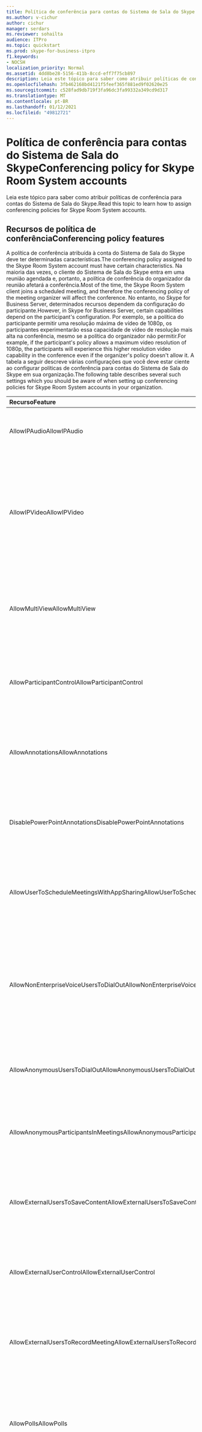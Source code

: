 ```yaml
---
title: Política de conferência para contas do Sistema de Sala do Skype
ms.author: v-cichur
author: cichur
manager: serdars
ms.reviewer: sohailta
audience: ITPro
ms.topic: quickstart
ms.prod: skype-for-business-itpro
f1.keywords:
- NOCSH
localization_priority: Normal
ms.assetid: 4dd8be28-5156-411b-8ccd-eff7f75cb897
description: Leia este tópico para saber como atribuir políticas de conferência para contas do Sistema de Sala do Skype.
ms.openlocfilehash: 3fb462168bd4121f5feef365f881ed9f02620e25
ms.sourcegitcommit: c528fad9db719f3fa96dc3fa99332a349cd9d317
ms.translationtype: MT
ms.contentlocale: pt-BR
ms.lasthandoff: 01/12/2021
ms.locfileid: "49812721"
---
```

# <a name="conferencing-policy-for-skype-room-system-accounts"></a><span data-ttu-id="6de13-103">Política de conferência para contas do Sistema de Sala do Skype</span><span class="sxs-lookup"><span data-stu-id="6de13-103">Conferencing policy for Skype Room System accounts</span></span>
 
<span data-ttu-id="6de13-104">Leia este tópico para saber como atribuir políticas de conferência para contas do Sistema de Sala do Skype.</span><span class="sxs-lookup"><span data-stu-id="6de13-104">Read this topic to learn how to assign conferencing policies for Skype Room System accounts.</span></span>
  
## <a name="conferencing-policy-features"></a><span data-ttu-id="6de13-105">Recursos de política de conferência</span><span class="sxs-lookup"><span data-stu-id="6de13-105">Conferencing policy features</span></span>

<span data-ttu-id="6de13-106">A política de conferência atribuída à conta do Sistema de Sala do Skype deve ter determinadas características.</span><span class="sxs-lookup"><span data-stu-id="6de13-106">The conferencing policy assigned to the Skype Room System account must have certain characteristics.</span></span> <span data-ttu-id="6de13-107">Na maioria das vezes, o cliente do Sistema de Sala do Skype entra em uma reunião agendada e, portanto, a política de conferência do organizador da reunião afetará a conferência.</span><span class="sxs-lookup"><span data-stu-id="6de13-107">Most of the time, the Skype Room System client joins a scheduled meeting, and therefore the conferencing policy of the meeting organizer will affect the conference.</span></span> <span data-ttu-id="6de13-108">No entanto, no Skype for Business Server, determinados recursos dependem da configuração do participante.</span><span class="sxs-lookup"><span data-stu-id="6de13-108">However, in Skype for Business Server, certain capabilities depend on the participant's configuration.</span></span> <span data-ttu-id="6de13-109">Por exemplo, se a política do participante permitir uma resolução máxima de vídeo de 1080p, os participantes experimentarão essa capacidade de vídeo de resolução mais alta na conferência, mesmo se a política do organizador não permitir.</span><span class="sxs-lookup"><span data-stu-id="6de13-109">For example, if the participant's policy allows a maximum video resolution of 1080p, the participants will experience this higher resolution video capability in the conference even if the organizer's policy doesn't allow it.</span></span> <span data-ttu-id="6de13-110">A tabela a seguir descreve várias configurações que você deve estar ciente ao configurar políticas de conferência para contas do Sistema de Sala do Skype em sua organização.</span><span class="sxs-lookup"><span data-stu-id="6de13-110">The following table describes several such settings which you should be aware of when setting up conferencing policies for Skype Room System accounts in your organization.</span></span> 
  
|<span data-ttu-id="6de13-111">Recurso</span><span class="sxs-lookup"><span data-stu-id="6de13-111">Feature</span></span>  <br/> |<span data-ttu-id="6de13-112">Valor</span><span class="sxs-lookup"><span data-stu-id="6de13-112">Value</span></span>  <br/> |<span data-ttu-id="6de13-113">Comentário</span><span class="sxs-lookup"><span data-stu-id="6de13-113">Comment</span></span>  <br/> |
|:-----|:-----|:-----|
|<span data-ttu-id="6de13-114">AllowIPAudio</span><span class="sxs-lookup"><span data-stu-id="6de13-114">AllowIPAudio</span></span>  <br/> |<span data-ttu-id="6de13-115">TRUE</span><span class="sxs-lookup"><span data-stu-id="6de13-115">TRUE</span></span>  <br/> |<span data-ttu-id="6de13-116">Deve ser verdadeiro para o áudio do Sistema de Sala do Skype</span><span class="sxs-lookup"><span data-stu-id="6de13-116">Must be true for Skype Room System audio</span></span>  <br/> |
|<span data-ttu-id="6de13-117">AllowIPVideo</span><span class="sxs-lookup"><span data-stu-id="6de13-117">AllowIPVideo</span></span>  <br/> |<span data-ttu-id="6de13-118">TRUE</span><span class="sxs-lookup"><span data-stu-id="6de13-118">TRUE</span></span>  <br/> |<span data-ttu-id="6de13-119">Deve ser verdadeiro para o áudio do Sistema de Sala do Skype funcionar em sessões do quadro de branco Reunir Agora (ad hoc) no Sistema de Sala do Skype</span><span class="sxs-lookup"><span data-stu-id="6de13-119">Must be true for Skype Room System audio to work in Meet Now (ad hoc) whiteboard sessions in Skype Room System</span></span>  <br/> |
|<span data-ttu-id="6de13-120">AllowMultiView</span><span class="sxs-lookup"><span data-stu-id="6de13-120">AllowMultiView</span></span>  <br/> |<span data-ttu-id="6de13-121">TRUE</span><span class="sxs-lookup"><span data-stu-id="6de13-121">TRUE</span></span>  <br/> |<span data-ttu-id="6de13-122">Permite que o Sistema de Sala do Skype renderizar vários fluxos de vídeo com várias exibições</span><span class="sxs-lookup"><span data-stu-id="6de13-122">Allows Skype Room System to render multi-view, multiple video streams</span></span>  <br/> |
|<span data-ttu-id="6de13-123">AllowParticipantControl</span><span class="sxs-lookup"><span data-stu-id="6de13-123">AllowParticipantControl</span></span>  <br/> |<span data-ttu-id="6de13-124">TRUE</span><span class="sxs-lookup"><span data-stu-id="6de13-124">TRUE</span></span>  <br/> |<span data-ttu-id="6de13-125">Afeta as sessões do quadro de trabalho Reunir Agora (ad hoc) no Sistema de Sala do Skype</span><span class="sxs-lookup"><span data-stu-id="6de13-125">Affects Meet Now (ad hoc) whiteboard sessions in Skype Room System</span></span>  <br/> |
|<span data-ttu-id="6de13-126">AllowAnnotations</span><span class="sxs-lookup"><span data-stu-id="6de13-126">AllowAnnotations</span></span>  <br/> |<span data-ttu-id="6de13-127">TRUE</span><span class="sxs-lookup"><span data-stu-id="6de13-127">TRUE</span></span>  <br/> |<span data-ttu-id="6de13-128">Afeta as sessões do quadro de trabalho Reunir Agora (ad hoc) no Sistema de Sala do Skype</span><span class="sxs-lookup"><span data-stu-id="6de13-128">Affects Meet Now (ad hoc) whiteboard sessions in Skype Room System</span></span>  <br/> |
|<span data-ttu-id="6de13-129">DisablePowerPointAnnotations</span><span class="sxs-lookup"><span data-stu-id="6de13-129">DisablePowerPointAnnotations</span></span>  <br/> |<span data-ttu-id="6de13-130">FALSE</span><span class="sxs-lookup"><span data-stu-id="6de13-130">FALSE</span></span>  <br/> |<span data-ttu-id="6de13-131">Afeta as sessões do quadro de trabalho Reunir Agora (ad hoc) no Sistema de Sala do Skype</span><span class="sxs-lookup"><span data-stu-id="6de13-131">Affects Meet Now (ad hoc) whiteboard sessions in Skype Room System</span></span>  <br/> |
|<span data-ttu-id="6de13-132">AllowUserToScheduleMeetingsWithAppSharing</span><span class="sxs-lookup"><span data-stu-id="6de13-132">AllowUserToScheduleMeetingsWithAppSharing</span></span>  <br/> |<span data-ttu-id="6de13-133">TRUE</span><span class="sxs-lookup"><span data-stu-id="6de13-133">TRUE</span></span>  <br/> |<span data-ttu-id="6de13-134">Afeta as sessões do quadro de trabalho Reunir Agora (ad hoc) no Sistema de Sala do Skype</span><span class="sxs-lookup"><span data-stu-id="6de13-134">Affects Meet Now (ad hoc) whiteboard sessions in Skype Room System</span></span>  <br/> |
|<span data-ttu-id="6de13-135">AllowNonEnterpriseVoiceUsersToDialOut</span><span class="sxs-lookup"><span data-stu-id="6de13-135">AllowNonEnterpriseVoiceUsersToDialOut</span></span>  <br/> |<span data-ttu-id="6de13-136">FALSE</span><span class="sxs-lookup"><span data-stu-id="6de13-136">FALSE</span></span>  <br/> |<span data-ttu-id="6de13-137">Depende se a conta está habilitada para Enterprise Voice (EV) (consulte a seção Habilitando contas do Sistema de Sala do Skype para o Skype for Business)</span><span class="sxs-lookup"><span data-stu-id="6de13-137">Depends on whether the account is Enterprise Voice (EV) enabled (see the Enabling Skype Room System Accounts for Skype for Business section)</span></span>  <br/> |
|<span data-ttu-id="6de13-138">AllowAnonymousUsersToDialOut</span><span class="sxs-lookup"><span data-stu-id="6de13-138">AllowAnonymousUsersToDialOut</span></span>  <br/> |<span data-ttu-id="6de13-139">FALSE</span><span class="sxs-lookup"><span data-stu-id="6de13-139">FALSE</span></span>  <br/> |<span data-ttu-id="6de13-140">Depende de a conta ser ou não Enterprise Voice (EV) habilitada</span><span class="sxs-lookup"><span data-stu-id="6de13-140">Depends on whether the account is Enterprise Voice (EV) enabled</span></span>  <br/> |
|<span data-ttu-id="6de13-141">AllowAnonymousParticipantsInMeetings</span><span class="sxs-lookup"><span data-stu-id="6de13-141">AllowAnonymousParticipantsInMeetings</span></span>  <br/> |<span data-ttu-id="6de13-142">TRUE</span><span class="sxs-lookup"><span data-stu-id="6de13-142">TRUE</span></span>  <br/> |<span data-ttu-id="6de13-143">Afeta as sessões do quadro de trabalho Reunir Agora (ad hoc) no Sistema de Sala do Skype</span><span class="sxs-lookup"><span data-stu-id="6de13-143">Affects Meet Now (ad hoc) whiteboard sessions in Skype Room System</span></span>  <br/> |
|<span data-ttu-id="6de13-144">AllowExternalUsersToSaveContent</span><span class="sxs-lookup"><span data-stu-id="6de13-144">AllowExternalUsersToSaveContent</span></span>  <br/> |<span data-ttu-id="6de13-145">TRUE</span><span class="sxs-lookup"><span data-stu-id="6de13-145">TRUE</span></span>  <br/> |<span data-ttu-id="6de13-146">Afeta as sessões do quadro de trabalho Reunir Agora (ad hoc) no Sistema de Sala do Skype</span><span class="sxs-lookup"><span data-stu-id="6de13-146">Affects Meet Now (ad hoc) whiteboard sessions in Skype Room System</span></span>  <br/> |
|<span data-ttu-id="6de13-147">AllowExternalUserControl</span><span class="sxs-lookup"><span data-stu-id="6de13-147">AllowExternalUserControl</span></span>  <br/> |<span data-ttu-id="6de13-148">FALSE</span><span class="sxs-lookup"><span data-stu-id="6de13-148">FALSE</span></span>  <br/> |<span data-ttu-id="6de13-149">Afeta as sessões do quadro de trabalho Reunir Agora (ad hoc) no Sistema de Sala do Skype</span><span class="sxs-lookup"><span data-stu-id="6de13-149">Affects Meet Now (ad hoc) whiteboard sessions in Skype Room System</span></span>  <br/> |
|<span data-ttu-id="6de13-150">AllowExternalUsersToRecordMeeting</span><span class="sxs-lookup"><span data-stu-id="6de13-150">AllowExternalUsersToRecordMeeting</span></span>  <br/> |<span data-ttu-id="6de13-151">FALSE</span><span class="sxs-lookup"><span data-stu-id="6de13-151">FALSE</span></span>  <br/> |<span data-ttu-id="6de13-152">Afeta as sessões do quadro de trabalho Reunir Agora (ad hoc) no Sistema de Sala do Skype</span><span class="sxs-lookup"><span data-stu-id="6de13-152">Affects Meet Now (ad hoc) whiteboard sessions in Skype Room System</span></span>  <br/> |
|<span data-ttu-id="6de13-153">AllowPolls</span><span class="sxs-lookup"><span data-stu-id="6de13-153">AllowPolls</span></span>  <br/> |<span data-ttu-id="6de13-154">TRUE</span><span class="sxs-lookup"><span data-stu-id="6de13-154">TRUE</span></span>  <br/> |<span data-ttu-id="6de13-155">N/A em reuniões reunir agora (ad hoc), mas o Sistema de Sala skype pode responder a votações na tela na frente da sala</span><span class="sxs-lookup"><span data-stu-id="6de13-155">N/A in Meet Now (ad hoc) meetings, but Skype Room System can respond to polls on the screen at the front of room</span></span>  <br/> |
|<span data-ttu-id="6de13-156">AllowSharedNotes</span><span class="sxs-lookup"><span data-stu-id="6de13-156">AllowSharedNotes</span></span>  <br/> |<span data-ttu-id="6de13-157">TRUE</span><span class="sxs-lookup"><span data-stu-id="6de13-157">TRUE</span></span>  <br/> |<span data-ttu-id="6de13-158">N/A em reuniões reunir agora (ad hoc), mas o Sistema de Sala skype pode responder a votações na tela na frente da sala</span><span class="sxs-lookup"><span data-stu-id="6de13-158">N/A in Meet Now (ad hoc) meetings, but Skype Room System can respond to polls on the screen at the front of room</span></span>  <br/> |
|<span data-ttu-id="6de13-159">EnableDialInConferencing</span><span class="sxs-lookup"><span data-stu-id="6de13-159">EnableDialInConferencing</span></span>  <br/> |<span data-ttu-id="6de13-160">TRUE</span><span class="sxs-lookup"><span data-stu-id="6de13-160">TRUE</span></span>  <br/> |<span data-ttu-id="6de13-161">Afeta as sessões do quadro de trabalho Reunir Agora (ad hoc) no Sistema de Sala do Skype</span><span class="sxs-lookup"><span data-stu-id="6de13-161">Affects Meet Now (ad hoc) whiteboard sessions in Skype Room System</span></span>  <br/> |
|<span data-ttu-id="6de13-162">EnableAppDesktopSharing</span><span class="sxs-lookup"><span data-stu-id="6de13-162">EnableAppDesktopSharing</span></span>  <br/> |<span data-ttu-id="6de13-163">Desktop</span><span class="sxs-lookup"><span data-stu-id="6de13-163">Desktop</span></span>  <br/> |<span data-ttu-id="6de13-164">Afeta as sessões do quadro de trabalho Reunir Agora (ad hoc) no Sistema de Sala do Skype</span><span class="sxs-lookup"><span data-stu-id="6de13-164">Affects Meet Now (ad hoc) whiteboard sessions in Skype Room System</span></span>  <br/> |
|<span data-ttu-id="6de13-165">AllowConferenceRecording</span><span class="sxs-lookup"><span data-stu-id="6de13-165">AllowConferenceRecording</span></span>  <br/> |<span data-ttu-id="6de13-166">FALSE</span><span class="sxs-lookup"><span data-stu-id="6de13-166">FALSE</span></span>  <br/> |<span data-ttu-id="6de13-167">N/A para o Sistema de Sala do Skype.</span><span class="sxs-lookup"><span data-stu-id="6de13-167">N/A for Skype Room System.</span></span> <span data-ttu-id="6de13-168">Se for VERDADEIRO, uma parte remota poderá gravar</span><span class="sxs-lookup"><span data-stu-id="6de13-168">If TRUE, a remote party could record</span></span>  <br/> |
|<span data-ttu-id="6de13-169">EnableP2PRecording</span><span class="sxs-lookup"><span data-stu-id="6de13-169">EnableP2PRecording</span></span>  <br/> |<span data-ttu-id="6de13-170">FALSE</span><span class="sxs-lookup"><span data-stu-id="6de13-170">FALSE</span></span>  <br/> |<span data-ttu-id="6de13-171">N/A para o Sistema de Sala do Skype.</span><span class="sxs-lookup"><span data-stu-id="6de13-171">N/A for Skype Room System.</span></span> <span data-ttu-id="6de13-172">Se for VERDADEIRO, uma parte remota poderá gravar</span><span class="sxs-lookup"><span data-stu-id="6de13-172">If TRUE, a remote party could record</span></span>  <br/> |
|<span data-ttu-id="6de13-173">EnableFileTransfer</span><span class="sxs-lookup"><span data-stu-id="6de13-173">EnableFileTransfer</span></span>  <br/> |<span data-ttu-id="6de13-174">TRUE</span><span class="sxs-lookup"><span data-stu-id="6de13-174">TRUE</span></span>  <br/> |<span data-ttu-id="6de13-175">N/D</span><span class="sxs-lookup"><span data-stu-id="6de13-175">N/A</span></span>  <br/> |
|<span data-ttu-id="6de13-176">EnableP2PFileTransfer</span><span class="sxs-lookup"><span data-stu-id="6de13-176">EnableP2PFileTransfer</span></span>  <br/> |<span data-ttu-id="6de13-177">TRUE</span><span class="sxs-lookup"><span data-stu-id="6de13-177">TRUE</span></span>  <br/> |<span data-ttu-id="6de13-178">N/D</span><span class="sxs-lookup"><span data-stu-id="6de13-178">N/A</span></span>  <br/> |
|<span data-ttu-id="6de13-179">EnableP2PVideo</span><span class="sxs-lookup"><span data-stu-id="6de13-179">EnableP2PVideo</span></span>  <br/> |<span data-ttu-id="6de13-180">TRUE</span><span class="sxs-lookup"><span data-stu-id="6de13-180">TRUE</span></span>  <br/> |<span data-ttu-id="6de13-181">Permite que o cliente do Sistema de Sala do Skype participe de sessões de vídeo ponto a ponto</span><span class="sxs-lookup"><span data-stu-id="6de13-181">Enables the Skype Room System client to participate in peer-to-peer video sessions</span></span>  <br/> |
|<span data-ttu-id="6de13-182">AllowLargeMeetings</span><span class="sxs-lookup"><span data-stu-id="6de13-182">AllowLargeMeetings</span></span>  <br/> |<span data-ttu-id="6de13-183">FALSE</span><span class="sxs-lookup"><span data-stu-id="6de13-183">FALSE</span></span>  <br/> |<span data-ttu-id="6de13-184">N/D</span><span class="sxs-lookup"><span data-stu-id="6de13-184">N/A</span></span>  <br/> |
|<span data-ttu-id="6de13-185">EnableDataCollaboration</span><span class="sxs-lookup"><span data-stu-id="6de13-185">EnableDataCollaboration</span></span>  <br/> |<span data-ttu-id="6de13-186">TRUE</span><span class="sxs-lookup"><span data-stu-id="6de13-186">TRUE</span></span>  <br/> |<span data-ttu-id="6de13-187">Afeta as sessões do quadro de trabalho Reunir Agora (ad hoc) no Sistema de Sala do Skype</span><span class="sxs-lookup"><span data-stu-id="6de13-187">Affects Meet Now (ad hoc) whiteboard sessions in Skype Room System</span></span>  <br/> |
|<span data-ttu-id="6de13-188">MaxVideoConferenceResolution</span><span class="sxs-lookup"><span data-stu-id="6de13-188">MaxVideoConferenceResolution</span></span>  <br/> |<span data-ttu-id="6de13-189">VGA</span><span class="sxs-lookup"><span data-stu-id="6de13-189">VGA</span></span>  <br/> |<span data-ttu-id="6de13-190">Ignorado pelo Skype for Business Server, o Sistema de Sala do Skype usa HD1080</span><span class="sxs-lookup"><span data-stu-id="6de13-190">Ignored by Skype for Business Server, Skype Room System uses HD1080</span></span>  <br/> |
|<span data-ttu-id="6de13-191">MaxMeetingSize</span><span class="sxs-lookup"><span data-stu-id="6de13-191">MaxMeetingSize</span></span>  <br/> |<span data-ttu-id="6de13-192">250</span><span class="sxs-lookup"><span data-stu-id="6de13-192">250</span></span>  <br/> |<span data-ttu-id="6de13-193">Afeta as sessões do quadro de trabalho Reunir Agora (ad hoc) no Sistema de Sala do Skype</span><span class="sxs-lookup"><span data-stu-id="6de13-193">Affects Meet Now (ad hoc) whiteboard sessions in Skype Room System</span></span>  <br/> |
|<span data-ttu-id="6de13-194">AudioBitRateKb</span><span class="sxs-lookup"><span data-stu-id="6de13-194">AudioBitRateKb</span></span>  <br/> |<span data-ttu-id="6de13-195">200</span><span class="sxs-lookup"><span data-stu-id="6de13-195">200</span></span>  <br/> |<span data-ttu-id="6de13-196">Consulte a observação no final da tabela\*</span><span class="sxs-lookup"><span data-stu-id="6de13-196">See note at the end of the table\*</span></span>  <br/> |
|<span data-ttu-id="6de13-197">VideoBitRateKb</span><span class="sxs-lookup"><span data-stu-id="6de13-197">VideoBitRateKb</span></span>  <br/> |<span data-ttu-id="6de13-198">5000</span><span class="sxs-lookup"><span data-stu-id="6de13-198">5000</span></span>  <br/> |<span data-ttu-id="6de13-199">Essa é a taxa máxima de bits de vídeo de saída permitida.</span><span class="sxs-lookup"><span data-stu-id="6de13-199">This is the maximum outbound video bit rate allowed.</span></span> <span data-ttu-id="6de13-200">O Sistema de Sala do Skype pode enviar um fluxo de 1080 junto com pano (se RoundTable for usado) nessa taxa de bits.</span><span class="sxs-lookup"><span data-stu-id="6de13-200">Skype Room System can send one 1080 stream along with pano (if RoundTable is used) at this bit rate.</span></span> <span data-ttu-id="6de13-201">\*</span><span class="sxs-lookup"><span data-stu-id="6de13-201">\*</span></span>  <br/> |
|<span data-ttu-id="6de13-202">AppSharingBitRateKb</span><span class="sxs-lookup"><span data-stu-id="6de13-202">AppSharingBitRateKb</span></span>  <br/> |<span data-ttu-id="6de13-203">5000</span><span class="sxs-lookup"><span data-stu-id="6de13-203">5000</span></span>  <br/> |<span data-ttu-id="6de13-204">Consulte a observação no final da tabela\*</span><span class="sxs-lookup"><span data-stu-id="6de13-204">See note at the end of the table\*</span></span>  <br/> |
|<span data-ttu-id="6de13-205">FileTransferBitRateKb</span><span class="sxs-lookup"><span data-stu-id="6de13-205">FileTransferBitRateKb</span></span>  <br/> |<span data-ttu-id="6de13-206">5000</span><span class="sxs-lookup"><span data-stu-id="6de13-206">5000</span></span>  <br/> |<span data-ttu-id="6de13-207">N/D</span><span class="sxs-lookup"><span data-stu-id="6de13-207">N/A</span></span>  <br/> |
|<span data-ttu-id="6de13-208">TotalReceiveVideoBitRateKb</span><span class="sxs-lookup"><span data-stu-id="6de13-208">TotalReceiveVideoBitRateKb</span></span>  <br/> |<span data-ttu-id="6de13-209">20000</span><span class="sxs-lookup"><span data-stu-id="6de13-209">20000</span></span>  <br/> |<span data-ttu-id="6de13-210">Recomendamos que você de definir isso o mais alto possível.</span><span class="sxs-lookup"><span data-stu-id="6de13-210">We recommend that you set this as high as possible.</span></span> <span data-ttu-id="6de13-211">A largura de banda efetiva depende das condições de rede no momento das conferências.\*</span><span class="sxs-lookup"><span data-stu-id="6de13-211">The effective bandwidth depends on network conditions at the time of conferences.\*</span></span>  <br/> |
|<span data-ttu-id="6de13-212">EnableMultiViewJoin</span><span class="sxs-lookup"><span data-stu-id="6de13-212">EnableMultiViewJoin</span></span>  <br/> |<span data-ttu-id="6de13-213">TRUE</span><span class="sxs-lookup"><span data-stu-id="6de13-213">TRUE</span></span>  <br/> |<span data-ttu-id="6de13-214">Deve ser VERDADEIRO para o Sistema de Sala do Skype garantir fluxos de vídeo multivisão</span><span class="sxs-lookup"><span data-stu-id="6de13-214">Must be TRUE for Skype Room System to ensure multi-view video streams</span></span>  <br/> |
   
* <span data-ttu-id="6de13-215">Para obter informações sobre planejamento de largura de banda, consulte [Requisitos de largura de banda de rede para tráfego de mídia.](../../plan-your-deployment/network-requirements/network-requirements.md#network-bandwidth-requirements-for-media-traffic)</span><span class="sxs-lookup"><span data-stu-id="6de13-215">For information about bandwidth planning, see [Network bandwidth requirements for media traffic](../../plan-your-deployment/network-requirements/network-requirements.md#network-bandwidth-requirements-for-media-traffic).</span></span>
  
> [!NOTE]
> <span data-ttu-id="6de13-216">Se o cliente do Sistema de Sala do Skype tentar ingressar em uma reunião agendada organizada por um usuário que está em um pool do Lync Server 2010, a política de conferência do organizador da reunião poderá impedir que o cliente do Sistema de Sala do Skype esgonecê-lo.</span><span class="sxs-lookup"><span data-stu-id="6de13-216">If the Skype Room System client tries to join a scheduled meeting organized by a user who is homed on a Lync Server 2010 pool, the meeting organizer's conferencing policy could prevent the Skype Room System client from performing collaboration.</span></span> 
  
## <a name="meeting-authentication"></a><span data-ttu-id="6de13-217">Autenticação de reunião</span><span class="sxs-lookup"><span data-stu-id="6de13-217">Meeting authentication</span></span>

<span data-ttu-id="6de13-218">O Sistema de Sala do Skype solicita autenticação aos usuários quando eles usam o link de ingressar na reunião para ingressar em uma reunião restrita; por exemplo, uma reunião para a qual as opções de lobby de reunião foram configuradas no Outlook.</span><span class="sxs-lookup"><span data-stu-id="6de13-218">Skype Room System prompts users for authentication when they use the meeting join link to join a restricted meeting; for example, a meeting for which meeting lobby options have been configured in Outlook.</span></span> <span data-ttu-id="6de13-219">Essa configuração está sempre em reuniões personalizadas e os usuários são sempre solicitados.</span><span class="sxs-lookup"><span data-stu-id="6de13-219">This setting is always on for customized meetings, and users are always prompted.</span></span> <span data-ttu-id="6de13-220">No entanto, para reuniões irrestritas, os usuários podem ingressar na reunião sem autenticação.</span><span class="sxs-lookup"><span data-stu-id="6de13-220">However, for unrestricted meetings, users can join the meeting without authentication.</span></span> 
  
<span data-ttu-id="6de13-221">O comando a seguir permite aos administradores exigir autenticação para todas as reuniões, incluindo reuniões irrestritas:</span><span class="sxs-lookup"><span data-stu-id="6de13-221">The following command enables administrators to require authentication for all meetings, including unrestricted meetings:</span></span> 
  
```powershell
Set-CsMeetingConfiguration -RequireRoomSystemsAuthorization $TRUE
```

<span data-ttu-id="6de13-222">Por padrão, RequireRoomSystemsAuthorization é FALSE.</span><span class="sxs-lookup"><span data-stu-id="6de13-222">By default, RequireRoomSystemsAuthorization is FALSE.</span></span> 
  

